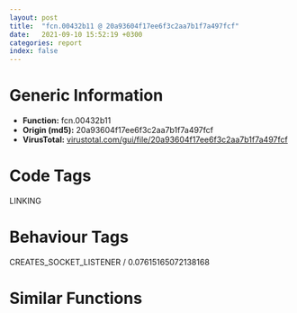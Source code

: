 ```yaml
---
layout: post
title:  "fcn.00432b11 @ 20a93604f17ee6f3c2aa7b1f7a497fcf"
date:   2021-09-10 15:52:19 +0300
categories: report
index: false
---
```


# Generic Information
- **Function:** fcn.00432b11
- **Origin (md5):** 20a93604f17ee6f3c2aa7b1f7a497fcf
- **VirusTotal:** [virustotal.com/gui/file/20a93604f17ee6f3c2aa7b1f7a497fcf][virustotal_ref]

# Code Tags
<span class="tag" id="LINKING">LINKING</span>


# Behaviour Tags
<span class="bhv-tag" id="CREATES_SOCKET_LISTENER">CREATES_SOCKET_LISTENER / 0.07615165072138168</span>

# Similar Functions
<script type="text/javascript" src="https://www.gstatic.com/charts/loader.js"></script>
<script type="text/javascript">

    google.charts.load('current', {'packages':['corechart']});
    google.charts.setOnLoadCallback(drawChart);

    function drawChart() {
    var data = new google.visualization.DataTable();
        data.addColumn('number', 'X');
        data.addColumn('number', 'Y');
        data.addColumn({type: 'string', role: 'tooltip', 'p': {'html': true}});
        data.addColumn({'type': 'string', 'role': 'style'});
        
        data.addRows([
    [13.850992202758789, -150.9866180419922, '<b><a href="/report/fcn.00432b11@20a93604f17ee6f3c2aa7b1f7a497fcf">fcn.00432b11</a><br>@20a93604f17ee6f3c2aa7b1f7a497fcf</b><br>', 'point { fill-color: #e0440e; }'],
[-147.296875, 98.4998550415039, '<b><a href="/report/fcn.00441880@3d7f25d788af3e7f7707a736ac852465">fcn.00441880</a><br>@3d7f25d788af3e7f7707a736ac852465</b><br>', 'null'],
[109.95579528808594, -267.62158203125, '<b><a href="/report/fcn.00464ae0@3e981d1767f44f5fe2446a49ffe52f4e">fcn.00464ae0</a><br>@3e981d1767f44f5fe2446a49ffe52f4e</b><br>', 'null'],
[-251.2983856201172, -22.735166549682617, '<b><a href="/report/fcn.0040c113@505be53c36227b94e2fcc406f247f6e5">fcn.0040c113</a><br>@505be53c36227b94e2fcc406f247f6e5</b><br>', 'null'],
[-145.4714813232422, 269.8442077636719, '<b><a href="/report/fcn.00408b10@e2ba7f10eb234338a49853c34d7d9c56">fcn.00408b10</a><br>@e2ba7f10eb234338a49853c34d7d9c56</b><br>', 'null'],
[-36.98874282836914, 99.28731536865234, '<b><a href="/report/fcn.00441880@6e426bd8e348fab7a17ba317fb0f2d87">fcn.00441880</a><br>@6e426bd8e348fab7a17ba317fb0f2d87</b><br>', 'null'],
[7.4359941482543945, 227.46751403808594, '<b><a href="/report/fcn.0044c5d0@20a93604f17ee6f3c2aa7b1f7a497fcf">fcn.0044c5d0</a><br>@20a93604f17ee6f3c2aa7b1f7a497fcf</b><br>', 'null'],
[80.5928955078125, 94.31332397460938, '<b><a href="/report/fcn.00441880@e83552e81a6f265fd7baa50402d3d47d">fcn.00441880</a><br>@e83552e81a6f265fd7baa50402d3d47d</b><br>', 'null'],
[-78.31560516357422, -239.23190307617188, '<b><a href="/report/fcn.004061b0@7b00dd8f2abf54a73bfb09681334ff78">fcn.004061b0</a><br>@7b00dd8f2abf54a73bfb09681334ff78</b><br>', 'null'],
[22.49492645263672, -6.345749378204346, '<b><a href="/report/fcn.00441880@44a756939733df3681808b122b91651f">fcn.00441880</a><br>@44a756939733df3681808b122b91651f</b><br>', 'null'],
[-94.62945556640625, -14.298201560974121, '<b><a href="/report/fcn.00441880@7307643b343733b7fbd7b4b4fb482515">fcn.00441880</a><br>@7307643b343733b7fbd7b4b4fb482515</b><br>', 'null'],

        ]);

    var options = {
        title: 'Similarity Plot',
        legend: 'none',
        colors: ['#dedbd9', '#e6693e', '#ec8f6e', '#f3b49f', '#f6c7b6'],
        tooltip: {isHtml: true, trigger: 'both'},
        explorer: {
        actions: ["dragToZoom", "rightClickToReset"],
        },
        chartArea: {
        width: '80%',
        height: '80%'
        },
        width: '100%',
        height: '100%'
    };

    var chart = new google.visualization.ScatterChart(document.getElementById('chart_div'));

    chart.draw(data, options);
    }
    
</script>


<div id="chart_div" style="width: 100%px; height: 100%;"></div>

# Disassembled Code
{% highlight nasm %}

push ebp
mov ebp, esp
and esp, 0xfffffff8
push 0xffffffffffffffff
push 0x45da5c
mov eax, dword
push eax
sub esp, 0xc0
mov eax, dword[0x482084]
xor eax, esp
mov dword[esp+0xb8], eax
push ebx
push esi
push edi
mov eax, dword[0x482084]
xor eax, esp
push eax
lea eax, [esp+0xd0]
mov dword
push dword[0x4836c0]
mov esi, ecx
push dword[0x483108]
mov dword[esp+0x54], esi
push 0
call fcn.00442225
mov eax, 0x6ac0
add esp, 0xc
mov word[esp+0x58], ax
lea eax, [esp+0x80]
push eax
push dword[0x4839a0]
mov dword[esp+0x5c], 0xf414c260
mov dword[esp+0x62], 0xd1b611cf
mov dword[esp+0x66], 0xbb00aa00
mov word[esp+0x6a], 0x58bb
call fcn.00442e3b
mov dword[esp+0x10], 0x56
mov ecx, dword[esp+0x10]
push 0x3d
pop edx
sub edx, ecx
add edx, dword[esp+0x10]
push 0x59
mov dword[esp+0x14], edx
mov ecx, dword[esp+0x14]
mov edx, dword[esp+0x14]
imul ecx, ecx, 0x5e
sub edx, ecx
mov ecx, dword[esp+0x14]
sub edx, ecx
mov dword[esp+0x14], edx
add dword[esp+0x14], 0x3e
mov ecx, dword[esp+0x14]
mov edx, dword[esp+0x14]
imul ecx, edx
mov edx, dword[esp+0x14]
imul ecx, edx
pop edx
sub edx, ecx
add edx, dword[esp+0x10]
push 5
mov dword[esp+0x14], edx
mov ecx, dword[esp+0x14]
mov edx, dword[esp+0x14]
sub ecx, edx
add ecx, dword[esp+0x14]
pop ebx
add ecx, dword[esp+0x10]
mov dword[esp+0x10], ecx
mov ecx, dword[esp+0x10]
add ecx, dword[esp+0x10]
mov dword[esp+0x10], ecx
mov ecx, dword[esp+0x10]
mov edx, dword[esp+0x10]
imul ecx, edx
mov dword[esp+0x10], ecx
test eax, eax
jns 0x432c4b
push eax
push dword[0x4836c4]
push 1
call fcn.00442225
add esp, 0xc
jmp 0x432e52
lea eax, [esi+0x10]
push eax
lea eax, [esp+0x84]
push eax
call fcn.0044306a
mov edi, eax
test edi, edi
jns 0x4336e1
and dword[esp+0x50], 0
mov dword[esp+0x14], ebx
mov dword[esp+0x10], 0x60
mov eax, dword[esp+0x10]
push 0xffffffffffffffa9
pop ecx
sub ecx, eax
add ecx, dword[esp+0x10]
push 0x2f
add ecx, dword[esp+0x18]
mov dword[esp+0x14], ecx
mov eax, dword[esp+0x14]
sub dword[esp+0x18], eax
mov eax, dword[esp+0x18]
cdq
pop ecx
idiv ecx
mov ecx, dword[esp+0x10]
lea eax, [eax+ecx+0x54]
mov dword[esp+0x10], eax
mov eax, dword[esp+0x10]
mov ecx, dword[esp+0x10]
imul eax, ecx
mov ecx, dword[esp+0x10]
imul eax, eax, 0x4f
imul ecx, ecx, 0x26
sub eax, ecx
mov ecx, dword[esp+0x14]
mov edx, dword[esp+0x14]
imul ecx, edx
add eax, ecx
mov dword[esp+0x14], eax
mov eax, dword[esp+0x14]
imul eax, eax, 0x2d
add eax, dword[esp+0x10]
mov dword[esp+0x14], eax
lea eax, [esp+0x50]
push eax
lea eax, [esp+0x84]
push eax
call fcn.00442d63
mov dword[esp+0x24], 0x35
mov dword[esp+0x34], 0x43
mov dword[esp+0x1c], 0x4f
mov dword[esp+0x2c], 0x4c
mov dword[esp+0x14], 0x4a
mov dword[esp+0x10], 0x37
mov eax, dword[esp+0x14]
mov ecx, dword[esp+0x24]
imul eax, ecx
mov ecx, dword[esp+0x14]
imul ecx, ecx, 0x26
sub ecx, eax
mov dword[esp+0x2c], ecx
mov eax, dword[esp+0x10]
mov ecx, dword[esp+0x24]
cmp ecx, eax
jg 0x432dc1
mov eax, dword[esp+0x10]
mov ecx, dword[esp+0x24]
imul eax, ecx
mov dword[esp+0x10], eax
mov eax, dword[esp+0x2c]
mov ecx, dword[esp+0x24]
imul eax, eax, 0x51
sub ecx, eax
mov dword[esp+0x10], ecx
mov eax, dword[esp+0x10]
mov ecx, dword[esp+0x10]
imul eax, ecx
mov ecx, dword[esp+0x10]
imul eax, ecx
mov ecx, dword[esp+0x2c]
imul eax, ecx
mov ecx, dword[esp+0x1c]
imul eax, ecx
mov ecx, dword[esp+0x14]
imul eax, eax, 0x2c
imul ecx, ecx, 0x52
sub eax, ecx
mov ecx, dword[esp+0x10]
sub eax, ecx
mov ecx, dword[esp+0x2c]
sub eax, ecx
mov ecx, dword[esp+0x10]
lea eax, [eax+ecx-0xc3]
add eax, dword[esp+0x34]
add eax, dword[esp+0x24]
mov dword[esp+0x10], eax
mov eax, dword[esp+0x14]
sub eax, 0x2d
mov dword[esp+0x34], eax
mov eax, dword[esp+0x50]
test eax, eax
jne 0x432dce
mov eax, dword[0x4838d8]
push eax
lea eax, [esp+0x94]
call fcn.00405844
and dword[esp+0xd8], 0
lea eax, [esp+0x90]
push eax
mov ecx, 0xfde9
lea edx, [esp+0xb0]
call fcn.00452a24
pop ecx
mov byte[esp+0xd8], 1
cmp dword[eax+0x14], 0x10
jb 0x432e0d
mov eax, dword[eax]
push edi
push eax
push dword[0x4836c8]
push 1
call fcn.00442225
add esp, 0x10
push 1
xor edi, edi
lea esi, [esp+0xb0]
call fcn.004053d9
or dword[esp+0xd8], 0xffffffff
push 1
lea esi, [esp+0x94]
call fcn.0040571d
push dword[esp+0x50]
call fcn.00442d54
mov esi, dword[esp+0x4c]
lea eax, [esi+0x10]
push eax
lea eax, [esp+0x58]
push eax
call fcn.0044306a
fld qword[0x47ca58]
fstp qword[esp+0x1c]
fld qword[esp+0x1c]
fadd qword[esp+0x1c]
fsub qword[0x47ca50]
fsub qword[esp+0x1c]
fadd qword[0x47ca48]
fstp qword[esp+0x1c]
fld qword[esp+0x1c]
fmul qword[esp+0x1c]
fadd qword[esp+0x1c]
fadd qword[0x47c998]
fld qword[esp+0x1c]
fmul qword[esp+0x1c]
faddp st(1)
fsub qword[esp+0x1c]
fld qword[esp+0x1c]
fld qword[0x47ca40]
fmul st(1), st(0)
fxch st(2)
faddp st(1)
fsubrp st(1)
fadd qword[esp+0x1c]
fsub qword[esp+0x1c]
fsub qword[0x47ca38]
fadd qword[esp+0x1c]
fstp qword[esp+0x1c]
fld qword[esp+0x1c]
fadd qword[0x47c980]
fstp qword[esp+0x1c]
fld qword[esp+0x1c]
fsub qword[0x47ca10]
fstp qword[esp+0x1c]
fld qword[esp+0x1c]
fmul qword[esp+0x1c]
fadd qword[esp+0x1c]
fstp qword[esp+0x1c]
test eax, eax
jns 0x4336e1
push eax
push dword[0x4836cc]
push 1
call fcn.00442225
add esp, 0xc
push dword[0x4836d0]
lea eax, [esp+0x68]
call fcn.00404ec3
mov dword[esp+0xd8], 2
push dword[0x4839a4]
call dword[sym.imp.KERNEL32.dll_LoadLibraryW]
mov dword[esp+0x1c], eax
test eax, eax
je 0x433635
mov eax, dword[0x4836d4]
push eax
mov esi, eax
call fcn.00413a10
pop ecx
mov ecx, esi
lea esi, [esp+0x64]
call fcn.00404e5a
push dword[0x4836d4]
mov edi, dword[sym.imp.KERNEL32.dll_GetProcAddress]
push dword[esp+0x20]
call edi
test eax, eax
je 0x4331ee
call eax
mov dword[esp+0x2c], 0x36
mov dword[esp+0x24], 0xa
mov dword[esp+0x18], 0x2e
mov dword[esp+0x10], 0x28
mov dword[esp+0x14], ebx
mov dword[esp+0x34], 0x20
mov dword[esp+0x3c], eax
mov eax, dword[esp+0x18]
mov ecx, dword[esp+0x24]
imul eax, ecx
mov ecx, dword[esp+0x18]
sub eax, ecx
mov ecx, dword[esp+0x10]
sub eax, ecx
mov ecx, dword[esp+0x10]
sub eax, ecx
mov ecx, dword[esp+0x34]
sub eax, ecx
mov ecx, dword[esp+0x14]
lea eax, [eax+ecx-0x55]
add eax, dword[esp+0x10]
push 0x64
add eax, dword[esp+0x1c]
pop esi
add eax, dword[esp+0x2c]
add eax, dword[esp+0x2c]
mov dword[esp+0x34], eax
mov ecx, dword[esp+0x10]
mov eax, dword[esp+0x24]
imul ecx, eax
mov eax, dword[esp+0x24]
imul ecx, eax
imul ecx, ecx, 0x12
add ecx, dword[esp+0x18]
mov eax, dword[esp+0x24]
cdq
imul ecx, ecx, 5
idiv esi
sub eax, ecx
mov ecx, dword[esp+0x14]
mov edx, dword[esp+0x18]
imul ecx, edx
add eax, ecx
mov ecx, dword[esp+0x18]
imul ecx, ecx, 0x36
add eax, ecx
mov ecx, dword[esp+0x10]
sub eax, ecx
mov ecx, dword[esp+0x14]
lea eax, [eax+ecx-0x26]
add eax, dword[esp+0x24]
mov dword[esp+0x14], eax
mov eax, dword[esp+0x18]
mov ecx, dword[esp+0x18]
cmp eax, ecx
jle 0x4330a8
mov eax, dword[esp+0x10]
add eax, dword[esp+0x10]
mov dword[esp+0x2c], eax
mov eax, dword[esp+0x10]
mov eax, dword[esp+0x10]
mov eax, dword[esp+0x14]
mov ecx, dword[esp+0x10]
sub eax, ecx
mov dword[esp+0x14], eax
mov eax, dword[esp+0x34]
mov ecx, dword[esp+0x2c]
imul eax, ecx
mov ecx, dword[esp+0x14]
imul eax, eax, 0x38
sub eax, ecx
mov ecx, dword[esp+0x2c]
sub eax, ecx
add eax, dword[esp+0x14]
mov dword[esp+0x2c], eax
mov eax, dword[esp+0x18]
mov ecx, dword[esp+0x24]
cmp ecx, eax
je 0x4330a8
mov eax, dword[esp+0x14]
mov ecx, dword[esp+0x18]
imul eax, ecx
mov dword[esp+0x10], eax
push dword[esp+0x3c]
xor eax, eax
cmp dword[esp+0x40], eax
push dword[0x4836d8]
setl al
push eax
call fcn.00442225
mov dword[esp+0x30], 0x36
mov dword[esp+0x38], 0xa
mov dword[esp+0x24], 0x2e
mov dword[esp+0x1c], 0x28
mov dword[esp+0x20], ebx
mov dword[esp+0x40], 0x20
mov eax, dword[esp+0x24]
mov ecx, dword[esp+0x38]
imul eax, ecx
mov ecx, dword[esp+0x24]
sub eax, ecx
mov ecx, dword[esp+0x1c]
sub eax, ecx
mov ecx, dword[esp+0x1c]
sub eax, ecx
mov ecx, dword[esp+0x40]
sub eax, ecx
mov ecx, dword[esp+0x20]
lea eax, [eax+ecx-0x55]
add eax, dword[esp+0x1c]
add esp, 0xc
add eax, dword[esp+0x18]
push 0x64
add eax, dword[esp+0x28]
pop esi
add eax, dword[esp+0x24]
mov dword[esp+0x34], eax
mov ecx, dword[esp+0x10]
mov eax, dword[esp+0x2c]
imul ecx, eax
mov eax, dword[esp+0x2c]
imul ecx, eax
imul ecx, ecx, 0x12
add ecx, dword[esp+0x18]
mov eax, dword[esp+0x2c]
cdq
imul ecx, ecx, 5
idiv esi
sub eax, ecx
mov ecx, dword[esp+0x14]
mov edx, dword[esp+0x18]
imul ecx, edx
add eax, ecx
mov ecx, dword[esp+0x18]
imul ecx, ecx, 0x36
add eax, ecx
mov ecx, dword[esp+0x10]
sub eax, ecx
mov ecx, dword[esp+0x14]
lea eax, [eax+ecx-0x26]
add eax, dword[esp+0x2c]
mov dword[esp+0x14], eax
mov eax, dword[esp+0x18]
mov ecx, dword[esp+0x18]
cmp eax, ecx
jle 0x4331ee
mov eax, dword[esp+0x10]
add eax, dword[esp+0x10]
mov dword[esp+0x24], eax
mov eax, dword[esp+0x10]
mov eax, dword[esp+0x10]
mov eax, dword[esp+0x14]
mov ecx, dword[esp+0x10]
sub eax, ecx
mov dword[esp+0x14], eax
mov eax, dword[esp+0x34]
mov ecx, dword[esp+0x24]
imul eax, ecx
mov ecx, dword[esp+0x14]
imul eax, eax, 0x38
sub eax, ecx
mov ecx, dword[esp+0x24]
sub eax, ecx
add eax, dword[esp+0x14]
mov dword[esp+0x24], eax
mov eax, dword[esp+0x18]
mov ecx, dword[esp+0x2c]
cmp ecx, eax
je 0x4331ee
mov eax, dword[esp+0x14]
mov ecx, dword[esp+0x18]
imul eax, ecx
mov dword[esp+0x10], eax
mov eax, dword[0x4836dc]
push eax
mov esi, eax
call fcn.00413a10
pop ecx
mov ecx, esi
lea esi, [esp+0x64]
call fcn.00404e5a
fld qword[0x47c9d8]
fstp qword[esp+0x34]
push 0xffffffffffffffa9
fld qword[0x47c9d0]
pop ecx
fstp qword[esp+0x3c]
push 0x2f
fld qword[0x47c9c8]
fstp qword[esp+0x40]
fld qword[0x47c9c0]
fstp qword[esp+0x28]
fld qword[esp+0x40]
fdiv qword[0x47c9b8]
fstp qword[esp+0x40]
fld qword[esp+0x38]
fadd qword[0x47c9f0]
fstp qword[esp+0x40]
mov dword[esp+0x18], ebx
mov dword[esp+0x1c], 0x60
mov eax, dword[esp+0x1c]
sub ecx, eax
add ecx, dword[esp+0x1c]
add ecx, dword[esp+0x18]
mov dword[esp+0x1c], ecx
mov eax, dword[esp+0x1c]
sub dword[esp+0x18], eax
mov eax, dword[esp+0x18]
cdq
pop ecx
idiv ecx
mov ecx, dword[esp+0x18]
lea eax, [eax+ecx+0x54]
mov dword[esp+0x18], eax
mov eax, dword[esp+0x18]
mov ecx, dword[esp+0x18]
imul eax, ecx
mov ecx, dword[esp+0x18]
imul eax, eax, 0x4f
imul ecx, ecx, 0x26
sub eax, ecx
mov ecx, dword[esp+0x14]
mov edx, dword[esp+0x14]
imul ecx, edx
add eax, ecx
mov dword[esp+0x14], eax
mov eax, dword[esp+0x14]
imul eax, eax, 0x2d
add eax, dword[esp+0x18]
push dword[0x4836dc]
mov dword[esp+0x18], eax
push dword[esp+0x20]
call edi
mov edi, eax
test edi, edi
je 0x43356b
and dword[esp+0x48], 0
lea eax, [esp+0x48]
push eax
mov esi, 0x4603e0
push esi
lea eax, [esp+0x88]
push eax
mov byte[esp+0xe4], 3
call edi
mov dword[esp+0x24], 0x2b
mov dword[esp+0x18], 0x11
mov dword[esp+0x10], 0x12
mov dword[esp+0x1c], 0x49
mov dword[esp+0x14], eax
mov eax, dword[esp+0x10]
mov ecx, dword[esp+0x18]
imul eax, ecx
mov ecx, dword[esp+0x18]
imul ecx, ecx, 0x1e
sub eax, ecx
mov ecx, dword[esp+0x10]
sub eax, ecx
mov dword[esp+0x24], eax
mov eax, dword[esp+0x1c]
mov ecx, dword[esp+0x10]
imul eax, ecx
mov dword[esp+0x24], eax
mov eax, dword[esp+0x24]
imul eax, eax, 0x13
push 0xffffffffffffffa0
pop ecx
sub ecx, eax
add ecx, dword[esp+0x10]
push 0xfffffffffffffff6
add ecx, dword[esp+0x1c]
add ecx, dword[esp+0x1c]
mov dword[esp+0x1c], ecx
mov eax, dword[esp+0x14]
mov ecx, dword[esp+0x28]
imul eax, ecx
imul eax, eax, 0x41
mov dword[esp+0x1c], eax
mov eax, dword[esp+0x14]
mov ecx, dword[esp+0x14]
imul eax, ecx
pop ecx
sub ecx, eax
add ecx, dword[esp+0x10]
add ecx, dword[esp+0x10]
add ecx, dword[esp+0x10]
mov dword[esp+0x18], ecx
mov eax, dword[esp+0x18]
mov ecx, dword[esp+0x18]
sub eax, ecx
add eax, dword[esp+0x10]
mov dword[esp+0x10], eax
mov eax, dword[esp+0x1c]
mov ecx, dword[esp+0x10]
cmp ecx, eax
jg 0x4333cc
mov eax, dword[esp+0x10]
mov eax, dword[esp+0x18]
mov eax, dword[esp+0x10]
push 0x1e
cdq
pop ecx
idiv ecx
mov dword[esp+0x10], eax
cmp dword[esp+0x14], 0
jge 0x4333ec
lea eax, [esp+0x48]
push eax
push esi
lea eax, [esp+0x5c]
push eax
call edi
mov dword[esp+0x14], eax
test eax, eax
js 0x43354c
mov eax, dword[0x4836e0]
push eax
mov esi, eax
call fcn.00413a10
pop ecx
mov ecx, esi
lea esi, [esp+0x64]
call fcn.00404e5a
mov dword[esp+0x24], 0x36
mov dword[esp+0x2c], 0xa
mov dword[esp+0x18], 0x2e
mov dword[esp+0x10], 0x28
mov dword[esp+0x14], ebx
mov dword[esp+0x34], 0x20
mov eax, dword[esp+0x18]
mov ecx, dword[esp+0x2c]
imul eax, ecx
mov ecx, dword[esp+0x18]
sub eax, ecx
mov ecx, dword[esp+0x10]
sub eax, ecx
mov ecx, dword[esp+0x10]
sub eax, ecx
mov ecx, dword[esp+0x34]
sub eax, ecx
mov ecx, dword[esp+0x14]
lea eax, [eax+ecx-0x55]
add eax, dword[esp+0x10]
push 0x64
add eax, dword[esp+0x1c]
pop esi
add eax, dword[esp+0x24]
add eax, dword[esp+0x24]
mov dword[esp+0x34], eax
mov ecx, dword[esp+0x10]
mov eax, dword[esp+0x2c]
imul ecx, eax
mov eax, dword[esp+0x2c]
imul ecx, eax
imul ecx, ecx, 0x12
add ecx, dword[esp+0x18]
mov eax, dword[esp+0x2c]
cdq
imul ecx, ecx, 5
idiv esi
sub eax, ecx
mov ecx, dword[esp+0x14]
mov edx, dword[esp+0x18]
imul ecx, edx
add eax, ecx
mov ecx, dword[esp+0x18]
imul ecx, ecx, 0x36
add eax, ecx
mov ecx, dword[esp+0x10]
sub eax, ecx
mov ecx, dword[esp+0x14]
lea eax, [eax+ecx-0x26]
add eax, dword[esp+0x2c]
mov dword[esp+0x14], eax
mov eax, dword[esp+0x18]
mov ecx, dword[esp+0x18]
cmp eax, ecx
jle 0x43352f
mov eax, dword[esp+0x10]
add eax, dword[esp+0x10]
mov dword[esp+0x24], eax
mov eax, dword[esp+0x10]
mov eax, dword[esp+0x10]
mov eax, dword[esp+0x14]
mov ecx, dword[esp+0x10]
sub eax, ecx
mov dword[esp+0x14], eax
mov eax, dword[esp+0x34]
mov ecx, dword[esp+0x24]
imul eax, ecx
mov ecx, dword[esp+0x14]
imul eax, eax, 0x38
sub eax, ecx
mov ecx, dword[esp+0x24]
sub eax, ecx
add eax, dword[esp+0x14]
mov dword[esp+0x24], eax
mov eax, dword[esp+0x18]
mov ecx, dword[esp+0x2c]
cmp ecx, eax
je 0x43352f
mov eax, dword[esp+0x14]
mov ecx, dword[esp+0x18]
imul eax, ecx
mov dword[esp+0x10], eax
mov ecx, dword[esp+0x4c]
mov eax, dword[esp+0x48]
mov edx, dword[eax]
add ecx, 0x10
push ecx
push 0x4603f0
push 0
push eax
call dword[edx+0xc]
mov dword[esp+0x14], eax
mov byte[esp+0xd8], 2
mov eax, dword[esp+0x48]
test eax, eax
je 0x433690
mov ecx, dword[eax]
push eax
call dword[ecx+8]
jmp 0x433690
call fcn.00444c6e
fld qword[0x47ca30]
fstp qword[esp+0x34]
mov ecx, eax
fld qword[0x47ca28]
fstp qword[esp+0x1c]
fld qword[0x47ca20]
fstp qword[esp+0x2c]
fld qword[0x47ca18]
fstp qword[esp+0x3c]
fld qword[0x47c970]
fstp qword[esp+0x24]
fld qword[0x47ca10]
fstp qword[esp+0x2c]
fld qword[esp+0x1c]
fmul qword[0x47ca08]
fmul qword[esp+0x3c]
fmul qword[esp+0x1c]
fmul qword[0x47ca00]
fmul qword[esp+0x3c]
fadd qword[0x47c9f8]
fsub qword[esp+0x2c]
fstp qword[esp+0x2c]
fld qword[esp+0x24]
fld qword[esp+0x1c]
fucompp
fnstsw ax
test ah, 0x44
jp 0x43361f
fld qword[esp+0x1c]
fmul qword[esp+0x1c]
fmul qword[0x47c9e8]
fmul qword[esp+0x1c]
fmul qword[esp+0x34]
fsub qword[esp+0x3c]
fadd qword[0x47c9e0]
fstp qword[esp+0x34]
fld qword[esp+0x24]
fadd qword[0x47c9f0]
fadd qword[esp+0x34]
fstp qword[esp+0x2c]
test ecx, ecx
jle 0x43362f
and ecx, 0xffff
or ecx, 0x80070000
mov dword[esp+0x14], ecx
jmp 0x433690
call fcn.00444c6e
fld qword[0x47c9d8]
fstp qword[esp+0x3c]
fld qword[0x47c9d0]
fstp qword[esp+0x1c]
fld qword[0x47c9c8]
fstp qword[esp+0x1c]
fld qword[0x47c9c0]
fstp qword[esp+0x34]
fld qword[esp+0x1c]
fdiv qword[0x47c9b8]
fstp qword[esp+0x1c]
fld qword[esp+0x3c]
fadd qword[0x47c9f0]
fstp qword[esp+0x1c]
test eax, eax
jle 0x43368c
and eax, 0xffff
or eax, 0x80070000
mov dword[esp+0x14], eax
cmp dword[esp+0x14], 0
jge 0x4336bb
cmp dword[esp+0x78], 0x10
mov eax, dword[esp+0x64]
jae 0x4336a6
lea eax, [esp+0x64]
push eax
push dword[esp+0x18]
push dword[0x4836e4]
push 1
call fcn.00442225
add esp, 0x10
or dword[esp+0xd8], 0xffffffff
push 1
xor edi, edi
lea esi, [esp+0x68]
call fcn.004053d9
cmp dword[esp+0x14], edi
jge 0x4336dd
xor eax, eax
jmp 0x433823
mov esi, dword[esp+0x4c]
mov eax, dword[esi+0x10]
mov ecx, dword[eax]
lea ebx, [esi+0x14]
push ebx
push 0x460400
push eax
call dword[ecx]
test eax, eax
jns 0x433709
push eax
push dword[0x4836e8]
push 1
call fcn.00442225
add esp, 0xc
jmp 0x4336d6
mov eax, dword[esi+0x10]
mov ecx, dword[eax]
push esi
push eax
call dword[ecx+0xc]
test eax, eax
jns 0x433720
push eax
push dword[0x4836ec]
jmp 0x4336fd
mov ebx, dword[ebx]
mov eax, dword[ebx]
push ebx
call dword[eax+0xc]
test eax, eax
jns 0x433735
push eax
push dword[0x4836f0]
jmp 0x4336fd
cmp dword[esi+0xc], 0
je 0x433746
mov eax, dword[esi+0x10]
mov ecx, dword[esi+0xc]
mov edx, dword[ecx]
push eax
call dword[edx]
mov eax, dword[esi+0x10]
mov ecx, dword[eax]
push 2
push eax
call dword[ecx+0x14]
mov dword[esp+0x24], 0x2b
mov dword[esp+0x14], 0x11
mov dword[esp+0x10], 0x12
mov dword[esp+0x1c], 0x49
mov eax, dword[esp+0x10]
mov ecx, dword[esp+0x14]
imul eax, ecx
mov ecx, dword[esp+0x14]
imul ecx, ecx, 0x1e
sub eax, ecx
mov ecx, dword[esp+0x10]
sub eax, ecx
mov dword[esp+0x24], eax
mov eax, dword[esp+0x1c]
mov ecx, dword[esp+0x10]
imul eax, ecx
mov dword[esp+0x24], eax
mov eax, dword[esp+0x24]
imul eax, eax, 0x13
push 0xffffffffffffffa0
pop ecx
sub ecx, eax
add ecx, dword[esp+0x10]
push 0xfffffffffffffff6
add ecx, dword[esp+0x18]
add ecx, dword[esp+0x18]
mov dword[esp+0x18], ecx
mov eax, dword[esp+0x14]
mov ecx, dword[esp+0x28]
imul eax, ecx
imul eax, eax, 0x41
mov dword[esp+0x18], eax
mov eax, dword[esp+0x14]
mov ecx, dword[esp+0x14]
imul eax, ecx
pop ecx
sub ecx, eax
add ecx, dword[esp+0x10]
add ecx, dword[esp+0x10]
add ecx, dword[esp+0x10]
mov dword[esp+0x14], ecx
mov eax, dword[esp+0x14]
mov ecx, dword[esp+0x14]
sub eax, ecx
add eax, dword[esp+0x10]
mov dword[esp+0x10], eax
mov eax, dword[esp+0x1c]
mov ecx, dword[esp+0x10]
cmp ecx, eax
jg 0x433820
mov eax, dword[esp+0x10]
mov eax, dword[esp+0x14]
mov eax, dword[esp+0x10]
push 0x1e
cdq
pop ecx
idiv ecx
mov dword[esp+0x10], eax
xor eax, eax
inc eax
mov ecx, dword[esp+0xd0]
mov dword
pop ecx
pop edi
pop esi
pop ebx
mov ecx, dword[esp+0xb8]
xor ecx, esp
call fcn.00411833
mov esp, ebp
pop ebp
ret

{% endhighlight %}

[virustotal_ref]: https://www.virustotal.com/gui/file/20a93604f17ee6f3c2aa7b1f7a497fcf